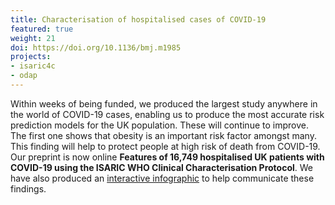 ```yaml
---
title: Characterisation of hospitalised cases of COVID-19
featured: true
weight: 21
doi: https://doi.org/10.1136/bmj.m1985
projects:
- isaric4c
- odap
---
```




Within weeks of being funded, we produced the largest study anywhere in the world of COVID-19 cases, enabling us to produce the most accurate risk prediction models for the UK population. These will continue to improve. The first one shows that obesity is an important risk factor amongst many. This finding will help to protect people at high risk of death from COVID-19. Our preprint is now online **Features of 16,749 hospitalised UK patients with COVID-19 using the ISARIC WHO Clinical Characterisation Protocol**. We have also produced an [interactive infographic](/risk/v1) to help communicate these findings.
